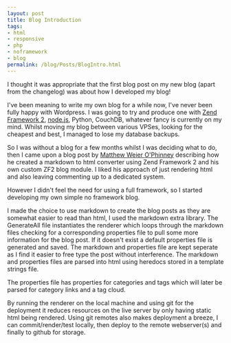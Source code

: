 ```yaml
---
layout: post
title: Blog Introduction
tags:
- html
- responsive
- php
- noframework
- blog
permalink: /blog/Posts/BlogIntro.html
---
```

I thought it was appropriate that the first blog post on my new blog (apart from the changelog) was about how I developed my blog!

I've been meaning to write my own blog for a while now, I've never been fully happy with Wordpress. I was going to try and produce one with [Zend Framework 2](https://github.com/zendframework/zf2/), [node.js](http://nodejs.org/), Python, CouchDB, whatever fancy is currently on my mind. Whilst moving my blog between various VPSes, looking for the cheapest and best, I managed to lose my database backups.

So I was without a blog for a few months whilst I was deciding what to do, then I came upon a blog post by [Matthew Weier O'Phinney](http://mwop.net/blog/2012-05-developing-a-zf2-blog.html) describing how he created a markdown to html converter using Zend Framework 2 and his own custom ZF2 blog module. I liked his approach of just rendering html and also leaving commenting up to a dedicated system.

However I didn't feel the need for using a full framework, so I started developing my own simple no framework blog.

I made the choice to use markdown to create the blog posts as they are somewhat easier to read than html,  I used the markdown extra library. The GenerateAll file instantiates the renderer which loops through the markdown files checking for a corresponding properties file to pull some more information for the blog post. If it doesn't exist a default properties file is generated and saved. The markdown and properties file are kept seperate as I find it easier to free type the post without interference. The markdown and properties files are parsed into html using heredocs stored in a template strings file.

The properties file has properties for categories and tags which will later be parsed for category links and a tag cloud.

By running the renderer on the local machine and using git for the deployment it reduces resources on the live server by only having static html being rendered. Using git remotes also makes deployment a breeze, I can commit/render/test locally, then deploy to the remote webserver(s) and finally to github for storage.